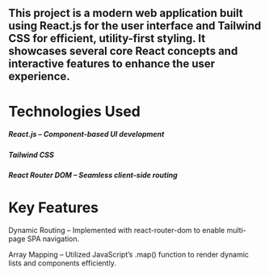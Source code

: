 <h2>This project is a modern web application built using React.js for the user interface and Tailwind CSS for efficient, utility-first styling. It showcases several core React concepts and interactive features to enhance the user experience.</h2>

<h1>Technologies Used</h1>
<h5>React.js – Component-based UI development</h5>
<h5>Tailwind CSS</h5>
<h5>React Router DOM – Seamless client-side routing</h5>

<h1>Key Features</h1>
<p>Dynamic Routing – Implemented with react-router-dom to enable multi-page SPA navigation.</p>
<p>Array Mapping – Utilized JavaScript’s .map() function to render dynamic lists and components efficiently.</p>